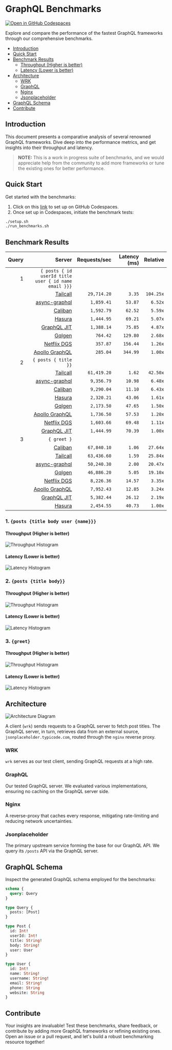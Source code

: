 # GraphQL Benchmarks <!-- omit from toc -->

[![Open in GitHub Codespaces](https://github.com/codespaces/badge.svg)](https://codespaces.new/tailcallhq/graphql-benchmarks)

Explore and compare the performance of the fastest GraphQL frameworks through our comprehensive benchmarks.

- [Introduction](#introduction)
- [Quick Start](#quick-start)
- [Benchmark Results](#benchmark-results)
  - [Throughput (Higher is better)](#throughput-higher-is-better)
  - [Latency (Lower is better)](#latency-lower-is-better)
- [Architecture](#architecture)
  - [WRK](#wrk)
  - [GraphQL](#graphql)
  - [Nginx](#nginx)
  - [Jsonplaceholder](#jsonplaceholder)
- [GraphQL Schema](#graphql-schema)
- [Contribute](#contribute)

[Tailcall]: https://github.com/tailcallhq/tailcall
[Gqlgen]: https://github.com/99designs/gqlgen
[Apollo GraphQL]: https://github.com/apollographql/apollo-server
[Netflix DGS]: https://github.com/netflix/dgs-framework
[Caliban]: https://github.com/ghostdogpr/caliban
[async-graphql]: https://github.com/async-graphql/async-graphql
[Hasura]: https://github.com/hasura/graphql-engine
[GraphQL JIT]: https://github.com/zalando-incubator/graphql-jit

## Introduction

This document presents a comparative analysis of several renowned GraphQL frameworks. Dive deep into the performance metrics, and get insights into their throughput and latency.

> **NOTE:** This is a work in progress suite of benchmarks, and we would appreciate help from the community to add more frameworks or tune the existing ones for better performance.

## Quick Start

Get started with the benchmarks:

1. Click on this [link](https://codespaces.new/tailcallhq/graphql-benchmarks) to set up on GitHub Codespaces.
2. Once set up in Codespaces, initiate the benchmark tests:

```bash
./setup.sh
./run_benchmarks.sh
```

## Benchmark Results

<!-- PERFORMANCE_RESULTS_START -->

| Query | Server | Requests/sec | Latency (ms) | Relative |
|-------:|--------:|--------------:|--------------:|---------:|
| 1 | `{ posts { id userId title user { id name email }}}` |
|| [Tailcall] | `29,714.20` | `3.35` | `104.25x` |
|| [async-graphql] | `1,859.41` | `53.87` | `6.52x` |
|| [Caliban] | `1,592.79` | `62.52` | `5.59x` |
|| [Hasura] | `1,444.95` | `69.21` | `5.07x` |
|| [GraphQL JIT] | `1,388.14` | `75.85` | `4.87x` |
|| [Gqlgen] | `764.42` | `129.80` | `2.68x` |
|| [Netflix DGS] | `357.87` | `156.44` | `1.26x` |
|| [Apollo GraphQL] | `285.04` | `344.99` | `1.00x` |
| 2 | `{ posts { title }}` |
|| [Tailcall] | `61,419.20` | `1.62` | `42.50x` |
|| [async-graphql] | `9,356.79` | `10.98` | `6.48x` |
|| [Caliban] | `9,290.04` | `11.10` | `6.43x` |
|| [Hasura] | `2,320.21` | `43.06` | `1.61x` |
|| [Gqlgen] | `2,173.50` | `47.65` | `1.50x` |
|| [Apollo GraphQL] | `1,736.50` | `57.53` | `1.20x` |
|| [Netflix DGS] | `1,603.66` | `69.48` | `1.11x` |
|| [GraphQL JIT] | `1,444.99` | `70.39` | `1.00x` |
| 3 | `{ greet }` |
|| [Caliban] | `67,840.10` | `1.06` | `27.64x` |
|| [Tailcall] | `63,436.60` | `1.59` | `25.84x` |
|| [async-graphql] | `50,240.30` | `2.00` | `20.47x` |
|| [Gqlgen] | `46,886.20` | `5.05` | `19.10x` |
|| [Netflix DGS] | `8,226.36` | `14.57` | `3.35x` |
|| [Apollo GraphQL] | `7,952.43` | `12.85` | `3.24x` |
|| [GraphQL JIT] | `5,382.44` | `26.12` | `2.19x` |
|| [Hasura] | `2,454.55` | `40.73` | `1.00x` |

<!-- PERFORMANCE_RESULTS_END -->



### 1. `{posts {title body user {name}}}`
#### Throughput (Higher is better)

![Throughput Histogram](assets/req_sec_histogram1.png)

#### Latency (Lower is better)

![Latency Histogram](assets/latency_histogram1.png)

### 2. `{posts {title body}}`
#### Throughput (Higher is better)

![Throughput Histogram](assets/req_sec_histogram2.png)

#### Latency (Lower is better)

![Latency Histogram](assets/latency_histogram2.png)

### 3. `{greet}`
#### Throughput (Higher is better)

![Throughput Histogram](assets/req_sec_histogram3.png)

#### Latency (Lower is better)

![Latency Histogram](assets/latency_histogram3.png)

## Architecture

![Architecture Diagram](assets/architecture.png)

A client (`wrk`) sends requests to a GraphQL server to fetch post titles. The GraphQL server, in turn, retrieves data from an external source, `jsonplaceholder.typicode.com`, routed through the `nginx` reverse proxy.

### WRK

`wrk` serves as our test client, sending GraphQL requests at a high rate.

### GraphQL

Our tested GraphQL server. We evaluated various implementations, ensuring no caching on the GraphQL server side.

### Nginx

A reverse-proxy that caches every response, mitigating rate-limiting and reducing network uncertainties.

### Jsonplaceholder

The primary upstream service forming the base for our GraphQL API. We query its `/posts` API via the GraphQL server.

## GraphQL Schema

Inspect the generated GraphQL schema employed for the benchmarks:

```graphql
schema {
  query: Query
}

type Query {
  posts: [Post]
}

type Post {
  id: Int!
  userId: Int!
  title: String!
  body: String!
  user: User
}

type User {
  id: Int!
  name: String!
  username: String!
  email: String!
  phone: String
  website: String
}
```

## Contribute

Your insights are invaluable! Test these benchmarks, share feedback, or contribute by adding more GraphQL frameworks or refining existing ones. Open an issue or a pull request, and let's build a robust benchmarking resource together!
